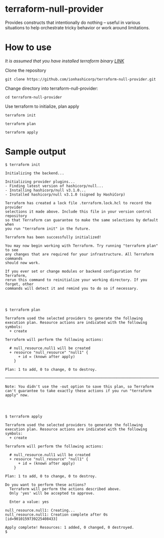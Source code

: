 # terraform-null-provider
Provides constructs that intentionally do nothing – useful in various situations to help orchestrate tricky behavior or work around limitations.

# How to use
_It is assumed that you have installed terraform binary [LINK](https://learn.hashicorp.com/tutorials/terraform/install-cli)_

Clone the repository
```
git clone https://github.com/ionhashicorp/terraform-null-provider.git
```

Change directory into terraform-null-provider:
```
cd terraform-null-provider
```

Use terraform to initialize, plan apply
```
terraform init
```
```
terraform plan
```
```
terraform apply
```

# Sample output

```
$ terraform init

Initializing the backend...

Initializing provider plugins...
- Finding latest version of hashicorp/null...
- Installing hashicorp/null v3.1.0...
- Installed hashicorp/null v3.1.0 (signed by HashiCorp)

Terraform has created a lock file .terraform.lock.hcl to record the provider
selections it made above. Include this file in your version control repository
so that Terraform can guarantee to make the same selections by default when
you run "terraform init" in the future.

Terraform has been successfully initialized!

You may now begin working with Terraform. Try running "terraform plan" to see
any changes that are required for your infrastructure. All Terraform commands
should now work.

If you ever set or change modules or backend configuration for Terraform,
rerun this command to reinitialize your working directory. If you forget, other
commands will detect it and remind you to do so if necessary.




$ terraform plan

Terraform used the selected providers to generate the following execution plan. Resource actions are indicated with the following symbols:
  + create

Terraform will perform the following actions:

  # null_resource.null1 will be created
  + resource "null_resource" "null1" {
      + id = (known after apply)
    }

Plan: 1 to add, 0 to change, 0 to destroy.

───────────────────────────────────────────────────────────────────────────────────────────────────────────────────────────────────────────────────────────────────────────────────

Note: You didn't use the -out option to save this plan, so Terraform can't guarantee to take exactly these actions if you run "terraform apply" now.




$ terraform apply

Terraform used the selected providers to generate the following execution plan. Resource actions are indicated with the following symbols:
  + create

Terraform will perform the following actions:

  # null_resource.null1 will be created
  + resource "null_resource" "null1" {
      + id = (known after apply)
    }

Plan: 1 to add, 0 to change, 0 to destroy.

Do you want to perform these actions?
  Terraform will perform the actions described above.
  Only 'yes' will be accepted to approve.

  Enter a value: yes

null_resource.null1: Creating...
null_resource.null1: Creation complete after 0s [id=9010159739225408433]

Apply complete! Resources: 1 added, 0 changed, 0 destroyed.
$
```
